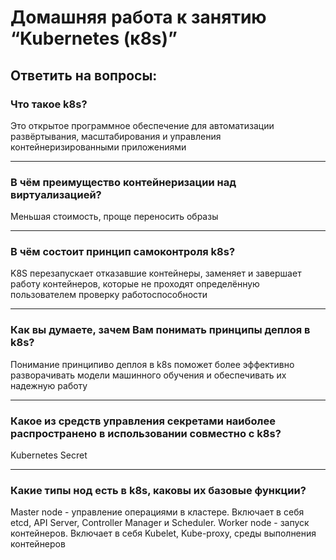 # Домашняя работа к занятию “Kubernetes (к8s)”
## Ответить на вопросы:
### Что такое k8s?
Это открытое программное обеспечение для автоматизации развёртывания, масштабирования и управления контейнеризированными приложениями
***
### В чём преимущество контейнеризации над виртуализацией?
Меньшая стоимость, проще переносить образы
***
### В чём состоит принцип самоконтроля k8s?
K8S перезапускает отказавшие контейнеры, заменяет и завершает работу контейнеров, которые не проходят определённую пользователем проверку работоспособности
***
### Как вы думаете, зачем Вам понимать принципы деплоя в k8s?
Понимание принципиво деплоя в k8s поможет более эффективно разворачивать модели машинного обучения и обеспечивать их надежную работу
***
### Какое из средств управления секретами наиболее распространено в использовании совместно с k8s?
Kubernetes Secret
***
### Какие типы нод есть в k8s, каковы их базовые функции?
Master node - управление операциями в кластере. Включает в себя etcd, API Server, Controller Manager и Scheduler.
Worker node - запуск контейнеров. Включает в себя Kubelet, Kube-proxy, среды выполнения контейнеров

